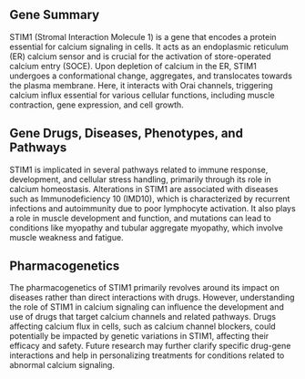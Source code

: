 ## Gene Summary
STIM1 (Stromal Interaction Molecule 1) is a gene that encodes a protein essential for calcium signaling in cells. It acts as an endoplasmic reticulum (ER) calcium sensor and is crucial for the activation of store-operated calcium entry (SOCE). Upon depletion of calcium in the ER, STIM1 undergoes a conformational change, aggregates, and translocates towards the plasma membrane. Here, it interacts with Orai channels, triggering calcium influx essential for various cellular functions, including muscle contraction, gene expression, and cell growth.

## Gene Drugs, Diseases, Phenotypes, and Pathways
STIM1 is implicated in several pathways related to immune response, development, and cellular stress handling, primarily through its role in calcium homeostasis. Alterations in STIM1 are associated with diseases such as Immunodeficiency 10 (IMD10), which is characterized by recurrent infections and autoimmunity due to poor lymphocyte activation. It also plays a role in muscle development and function, and mutations can lead to conditions like myopathy and tubular aggregate myopathy, which involve muscle weakness and fatigue.

## Pharmacogenetics
The pharmacogenetics of STIM1 primarily revolves around its impact on diseases rather than direct interactions with drugs. However, understanding the role of STIM1 in calcium signaling can influence the development and use of drugs that target calcium channels and related pathways. Drugs affecting calcium flux in cells, such as calcium channel blockers, could potentially be impacted by genetic variations in STIM1, affecting their efficacy and safety. Future research may further clarify specific drug-gene interactions and help in personalizing treatments for conditions related to abnormal calcium signaling.